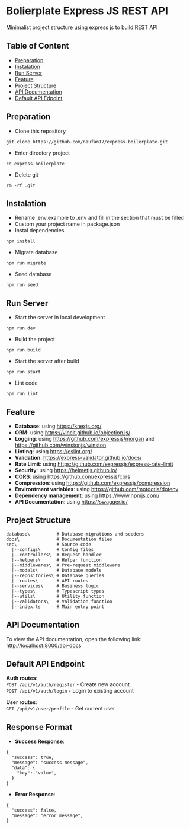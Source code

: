 # Bolierplate Express JS REST API
Minimalist project structure using express js to build REST API

## Table of Content
- [Preparation](#preparation)
- [Instalation](#instalation)
- [Run Server](#run-server)
- [Feature](#feature)
- [Project Structure](#project-structure)
- [API Documentation](#api-documentation)
- [Default API Edpoint](#default-api-edpoint)

## Preparation
- Clone this repository
```
git clone https://github.com/naufan17/express-boilerplate.git
```
- Enter directory project
```
cd express-boilerplate
```
- Delete git
```
rm -rf .git
```

## Instalation
- Rename .env.example to .env and fill in the section that must be filled
- Custom your project name in package.json
- Instal dependencies
```
npm install
```
- Migrate database
```
npm run migrate 
```
- Seed database
```
npm run seed
```

## Run Server
- Start the server in local development
```
npm run dev
```
- Build the project
```
npm run build
```
- Start the server after build
```
npm run start
```
- Lint code
```
npm run lint
```

## Feature
- **Database**: using https://knexjs.org/
- **ORM**: using https://vincit.github.io/objection.js/
- **Logging**: using https://github.com/expressjs/morgan and https://github.com/winstonjs/winston
- **Linting**: using https://eslint.org/
- **Validation**: https://express-validator.github.io/docs/
- **Rate Limit**: using https://github.com/expressjs/express-rate-limit
- **Security**: using https://helmetjs.github.io/
- **CORS**: using https://github.com/expressjs/cors
- **Compression**: using https://github.com/expressjs/compression
- **Environtment variables**: using https://github.com/motdotla/dotenv
- **Dependency management**: using https://www.npmjs.com/
- **API Documentation**: using https://swagger.io/

## Project Structure
```
database\          # Database migrations and seeders
docs\              # Documentation files
src\               # Source code
  |--configs\      # Config files
  |--controllers\  # Request handler
  |--helpers\      # Helper function
  |--middlewares\  # Pre-request middleware
  |--models\       # Database models
  |--repositories\ # Database queries
  |--routes\       # API routes
  |--services\     # Business logic
  |--types\        # Typescript types
  |--utils\        # Utility function
  |--validators\   # Validation function
  |--index.ts      # Main entry point

```

## API Documentation
To view the API documentation, open the following link:
[http://localhost:8000/api-docs](http://localhost:8000/api-docs)

## Default API Endpoint
**Auth routes**:
<br/>
``POST /api/v1/auth/register``  - Create new account
<br/>
``POST /api/v1/auth/login``     - Login to existing account

**User routes**:
<br/>
``GET /api/v1/user/profile``    - Get current user
<br/>

## Response Format

- **Success Response**:
```
{
  "success": true,
  "message": "success message",
  "data": {
    "key": "value",
  }
}
```
- **Error Response**:
```
{
  "success": false,
  "message": "error message",
}